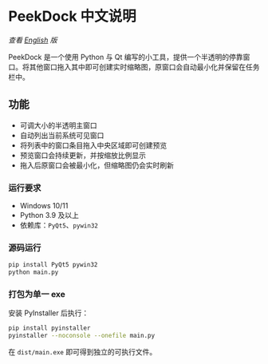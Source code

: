 # PeekDock 中文说明

*查看 [English](README.md) 版*

PeekDock 是一个使用 Python 与 Qt 编写的小工具，提供一个半透明的停靠窗口。将其他窗口拖入其中即可创建实时缩略图，原窗口会自动最小化并保留在任务栏中。

## 功能
- 可调大小的半透明主窗口
- 自动列出当前系统可见窗口
- 将列表中的窗口条目拖入中央区域即可创建预览
- 预览窗口会持续更新，并按缩放比例显示
- 拖入后原窗口会被最小化，但缩略图仍会实时刷新


### 运行要求
- Windows 10/11
- Python 3.9 及以上
- 依赖库：`PyQt5`、`pywin32`

### 源码运行
```bash
pip install PyQt5 pywin32
python main.py
```

### 打包为单一 exe
安装 PyInstaller 后执行：
```bash
pip install pyinstaller
pyinstaller --noconsole --onefile main.py
```
在 `dist/main.exe` 即可得到独立的可执行文件。
